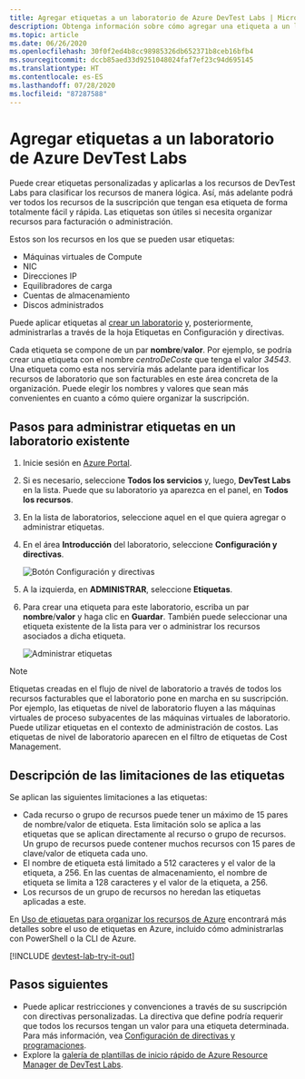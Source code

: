 ```yaml
---
title: Agregar etiquetas a un laboratorio de Azure DevTest Labs | Microsoft Docs
description: Obtenga información sobre cómo agregar una etiqueta a un laboratorio de Azure DevTest Labs
ms.topic: article
ms.date: 06/26/2020
ms.openlocfilehash: 30f0f2ed4b8cc98985326db652371b8ceb16bfb4
ms.sourcegitcommit: dccb85aed33d9251048024faf7ef23c94d695145
ms.translationtype: HT
ms.contentlocale: es-ES
ms.lasthandoff: 07/28/2020
ms.locfileid: "87287588"
---
```

# <a name="add-tags-to-a-lab-in-azure-devtest-labs"></a>Agregar etiquetas a un laboratorio de Azure DevTest Labs

Puede crear etiquetas personalizadas y aplicarlas a los recursos de DevTest Labs para clasificar los recursos de manera lógica. Así, más adelante podrá ver todos los recursos de la suscripción que tengan esa etiqueta de forma totalmente fácil y rápida. Las etiquetas son útiles si necesita organizar recursos para facturación o administración.

Estos son los recursos en los que se pueden usar etiquetas:

* Máquinas virtuales de Compute
* NIC
* Direcciones IP
* Equilibradores de carga
* Cuentas de almacenamiento
* Discos administrados

Puede aplicar etiquetas al [crear un laboratorio](devtest-lab-create-lab.md) y, posteriormente, administrarlas a través de la hoja Etiquetas en Configuración y directivas.

Cada etiqueta se compone de un par **nombre**/**valor**. Por ejemplo, se podría crear una etiqueta con el nombre *centroDeCoste* que tenga el valor *34543*. Una etiqueta como esta nos serviría más adelante para identificar los recursos de laboratorio que son facturables en este área concreta de la organización. Puede elegir los nombres y valores que sean más convenientes en cuanto a cómo quiere organizar la suscripción.

## <a name="steps-to-manage-tags-in-an-existing-lab"></a>Pasos para administrar etiquetas en un laboratorio existente

1. Inicie sesión en [Azure Portal](https://go.microsoft.com/fwlink/p/?LinkID=525040).
1. Si es necesario, seleccione **Todos los servicios** y, luego, **DevTest Labs** en la lista. Puede que su laboratorio ya aparezca en el panel, en **Todos los recursos**.
1. En la lista de laboratorios, seleccione aquel en el que quiera agregar o administrar etiquetas.
1. En el área **Introducción** del laboratorio, seleccione **Configuración y directivas**.

    ![Botón Configuración y directivas](./media/devtest-lab-add-tag/devtestlab-config-and-policies.png)

1. A la izquierda, en **ADMINISTRAR**, seleccione **Etiquetas**.
1. Para crear una etiqueta para este laboratorio, escriba un par **nombre**/**valor** y haga clic en **Guardar**. También puede seleccionar una etiqueta existente de la lista para ver o administrar los recursos asociados a dicha etiqueta.

    ![Administrar etiquetas](./media/devtest-lab-add-tag/devtestlab-manage-tags.png)

> [!NOTE]
> Etiquetas creadas en el flujo de nivel de laboratorio a través de todos los recursos facturables que el laboratorio pone en marcha en su suscripción. Por ejemplo, las etiquetas de nivel de laboratorio fluyen a las máquinas virtuales de proceso subyacentes de las máquinas virtuales de laboratorio. Puede utilizar etiquetas en el contexto de administración de costos. Las etiquetas de nivel de laboratorio aparecen en el filtro de etiquetas de Cost Management.

## <a name="understanding-limitations-to-tags"></a>Descripción de las limitaciones de las etiquetas

Se aplican las siguientes limitaciones a las etiquetas:

* Cada recurso o grupo de recursos puede tener un máximo de 15 pares de nombre/valor de etiqueta. Esta limitación solo se aplica a las etiquetas que se aplican directamente al recurso o grupo de recursos. Un grupo de recursos puede contener muchos recursos con 15 pares de clave/valor de etiqueta cada uno.
* El nombre de etiqueta está limitado a 512 caracteres y el valor de la etiqueta, a 256. En las cuentas de almacenamiento, el nombre de etiqueta se limita a 128 caracteres y el valor de la etiqueta, a 256.
* Los recursos de un grupo de recursos no heredan las etiquetas aplicadas a este.

En [Uso de etiquetas para organizar los recursos de Azure](../azure-resource-manager/management/tag-resources.md) encontrará más detalles sobre el uso de etiquetas en Azure, incluido cómo administrarlas con PowerShell o la CLI de Azure.

[!INCLUDE [devtest-lab-try-it-out](../../includes/devtest-lab-try-it-out.md)]

## <a name="next-steps"></a>Pasos siguientes
* Puede aplicar restricciones y convenciones a través de su suscripción con directivas personalizadas. La directiva que define podría requerir que todos los recursos tengan un valor para una etiqueta determinada. Para más información, vea [Configuración de directivas y programaciones](devtest-lab-set-lab-policy.md).
* Explore la [galería de plantillas de inicio rápido de Azure Resource Manager de DevTest Labs](https://github.com/Azure/azure-devtestlab/tree/master/samples/DevTestLabs/QuickStartTemplates).
